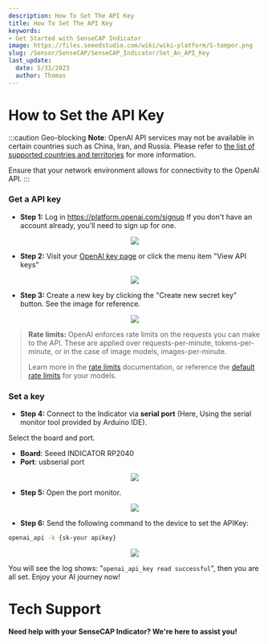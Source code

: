 ```yaml
---
description: How To Set The API Key
title: How To Set The API Key
keywords:
- Get Started with SenseCAP Indicator
image: https://files.seeedstudio.com/wiki/wiki-platform/S-tempor.png
slug: /Sensor/SenseCAP/SenseCAP_Indicator/Set_An_API_Key
last_update:
  date: 5/31/2023
  author: Thomas
---
```


# **How to Set the API Key**

:::caution Geo-blocking
**Note**: OpenAI API services may not be available in certain countries such as China, Iran, and Russia. Please refer to [the list of supported countries and territories](https://platform.openai.com/docs/supported-countries) for more information.

Ensure that your network environment allows for connectivity to the OpenAI API.
:::

### Get a API key

- **Step 1:** Log in https://platform.openai.com/signup
  If you don't have an account already, you'll need to sign up for one.

<div align="center"><img width={800} src="https://files.seeedstudio.com/wiki/SenseCAP/SenseCAP_Indicator/login.png"/></div>

- **Step 2:** Visit your [OpenAI key page](https://platform.openai.com/account/api-keys) or click the menu item "View API keys"

<div align="center"><img width={800} src="https://files.seeedstudio.com/wiki/SenseCAP/SenseCAP_Indicator/key1.png"/></div>

- **Step 3:** Create a new key by clicking the "Create new secret key" button. See the image for reference.

<div align="center"><img width={800} src="https://files.seeedstudio.com/wiki/SenseCAP/SenseCAP_Indicator/newkey.png"/></div>

> **Rate limits:**
> OpenAI enforces rate limits on the requests you can make to the API. These are applied over requests-per-minute, tokens-per-minute, or in the case of image models, images-per-minute.
>
> Learn more in the [rate limits](https://platform.openai.com/docs/guides/rate-limits/overview) documentation, or reference the [default rate limits](https://platform.openai.com/docs/guides/rate-limits/what-are-the-rate-limits-for-our-api) for your models.

### Set a key

- **Step 4:** Connect to the Indicator via **serial port** (Here, Using the serial monitor tool provided by Arduino IDE).

Select the board and port.

- **Board**: Seeed INDICATOR RP2040
- **Port**: usbserial port

<div align="center"><img width={800} src="https://files.seeedstudio.com/wiki/SenseCAP/SenseCAP_Indicator/chooseboard.png"/></div>

- **Step 5:** Open the port monitor.

<div align="center"><img width={800} src="https://files.seeedstudio.com/wiki/SenseCAP/SenseCAP_Indicator/monitor.png"/></div>

- **Step 6:** Send the following command to the device to set the APIKey:

```sh
openai_api -k {sk-your apikey}
```

<div align="center"><img width={800} src="https://files.seeedstudio.com/wiki/SenseCAP/SenseCAP_Indicator/setkey.png"/></div>

You will see the log shows: "`openai_api_key read successful`", then you are all set. Enjoy your AI journey now!

# **Tech Support**
**Need help with your SenseCAP Indicator? We're here to assist you!**

<div class="button_tech_support_container">
<a href="https://discord.gg/sensecap" class="button_tech_support_sensecap"></a>
<a href="https://support.sensecapmx.com/portal/en/home" class="button_tech_support_sensecap3"></a>
</div>

<div class="button_tech_support_container">
<a href="mailto:support@sensecapmx.com" class="button_tech_support_sensecap2"></a>
<a href="https://github.com/Seeed-Studio/wiki-documents/discussions/69" class="button_discussion"></a>
</div>

